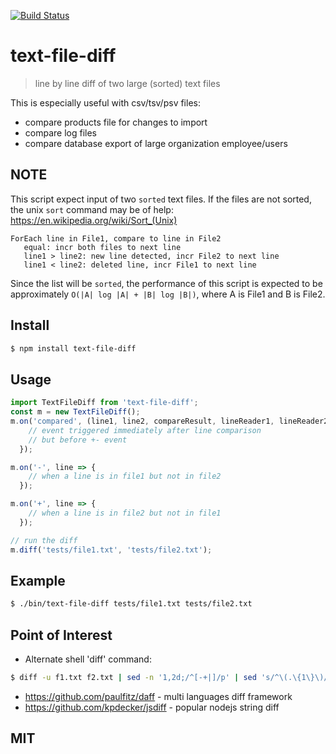 [![Build Status](https://travis-ci.org/niiknow/text-file-diff.svg?branch=master)](https://travis-ci.org/niiknow/text-file-diff)
# text-file-diff
> line by line diff of two large (sorted) text files

This is especially useful with csv/tsv/psv files:
- compare products file for changes to import
- compare log files 
- compare database export of large organization employee/users 

## NOTE

This script expect input of two `sorted` text files.  If the files are not sorted, the unix `sort` command may be of help: https://en.wikipedia.org/wiki/Sort_(Unix)

```
ForEach line in File1, compare to line in File2 
   equal: incr both files to next line
   line1 > line2: new line detected, incr File2 to next line
   line1 < line2: deleted line, incr File1 to next line
```

Since the list will be `sorted`, the performance of this script is expected to be approximately `O(|A| log |A| + |B| log |B|)`, where A is File1 and B is File2.

## Install

```bash
$ npm install text-file-diff
```

## Usage
```js
import TextFileDiff from 'text-file-diff';
const m = new TextFileDiff();
m.on('compared', (line1, line2, compareResult, lineReader1, lineReader2) => {
    // event triggered immediately after line comparison
    // but before +- event
  });

m.on('-', line => {
    // when a line is in file1 but not in file2
  });

m.on('+', line => {
    // when a line is in file2 but not in file1
  });

// run the diff
m.diff('tests/file1.txt', 'tests/file2.txt');
```

## Example
```bash
$ ./bin/text-file-diff tests/file1.txt tests/file2.txt
```

## Point of Interest

* Alternate shell 'diff' command:
```bash
$ diff -u f1.txt f2.txt | sed -n '1,2d;/^[-+|]/p' | sed 's/^\(.\{1\}\)/\1|/'
```

* https://github.com/paulfitz/daff - multi languages diff framework
* https://github.com/kpdecker/jsdiff - popular nodejs string diff

## MIT
